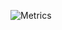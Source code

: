 ![Metrics](https://metrics.lecoq.io/jcs090218?template=classic&base.header=0&base.metadata=0&isocalendar=1&languages=1&followup=1&isocalendar.duration=half-year&config.timezone=Asia%2FTaipei)
